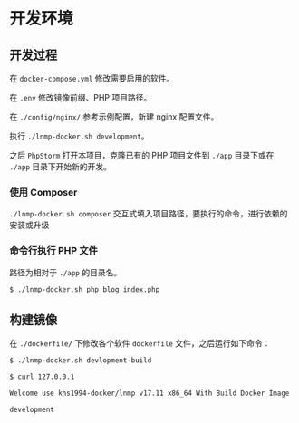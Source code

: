 # 开发环境

## 开发过程

在 `docker-compose.yml` 修改需要启用的软件。

在 `.env` 修改镜像前缀、PHP 项目路径。

在 `./config/nginx/` 参考示例配置，新建 nginx 配置文件。

执行 `./lnmp-docker.sh development`。

之后 `PhpStorm` 打开本项目，克隆已有的 PHP 项目文件到 `./app` 目录下或在 `./app` 目录下开始新的开发。

### 使用 Composer

`./lnmp-docker.sh composer` 交互式填入项目路径，要执行的命令，进行依赖的安装或升级

### 命令行执行 PHP 文件

路径为相对于 `./app` 的目录名。

```bash
$ ./lnmp-docker.sh php blog index.php
```

## 构建镜像

在 `./dockerfile/` 下修改各个软件 `dockerfile` 文件，之后运行如下命令：

```bash
$ ./lnmp-docker.sh devlopment-build

$ curl 127.0.0.1

Welcome use khs1994-docker/lnmp v17.11 x86_64 With Build Docker Image

development

```
